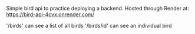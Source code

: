 Simple bird api to practice deploying a backend. 
Hosted through Render at: https://bird-api-4cvx.onrender.com/

'/birds' can see a list of all birds
'/birds/id' can see an individual bird
